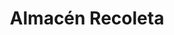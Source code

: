 ---
title: "Almacén Recoleta"
url: /ciudad-autonoma-de-buenos-aires/almacen-recoleta/
shop: Allgemein
---